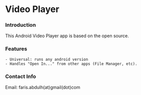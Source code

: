# Video Player

### Introduction

This Android Video Player app is based on the open source.

### Features
```
- Universal: runs any android version
- Handles "Open In..." from other apps (File Manager, etc).
```

### Contact Info

Email: faris.abdulh(at)gmail(dot)com
